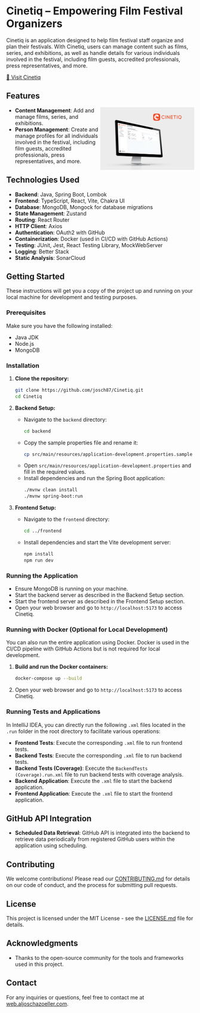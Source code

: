 # Cinetiq – Empowering Film Festival Organizers

Cinetiq is an application designed to help film festival staff organize and plan their festivals. With Cinetiq, users can manage content such as films, series, and exhibitions, as well as handle details for various individuals involved in the festival, including film guests, accredited professionals, press representatives, and more.

[&#x1F517; Visit Cinetiq](https://app.cinetiq.aljoschazoeller.com/)

## Features
<img align="right" alt="Software Engineer building an app" src="/.github/images/cinetiq-mockup_release1.0.0.png" width="50%"/>

- **Content Management**: Add and manage films, series, and exhibitions.
- **Person Management**: Create and manage profiles for all individuals involved in the festival, including film guests, accredited professionals, press representatives, and more.

## Technologies Used

- **Backend**: Java, Spring Boot, Lombok
- **Frontend**: TypeScript, React, Vite, Chakra UI
- **Database**: MongoDB, Mongock for database migrations
- **State Management**: Zustand
- **Routing**: React Router
- **HTTP Client**: Axios
- **Authentication**: OAuth2 with GitHub
- **Containerization**: Docker (used in CI/CD with GitHub Actions)
- **Testing**: JUnit, Jest, React Testing Library, MockWebServer
- **Logging**: Better Stack
- **Static Analysis**: SonarCloud

## Getting Started

These instructions will get you a copy of the project up and running on your local machine for development and testing purposes.

### Prerequisites

Make sure you have the following installed:

- Java JDK
- Node.js
- MongoDB

### Installation

1. **Clone the repository:**
    ```bash
    git clone https://github.com/josch87/Cinetiq.git
    cd Cinetiq
    ```

2. **Backend Setup:**
    - Navigate to the `backend` directory:
        ```bash
        cd backend
        ```
    - Copy the sample properties file and rename it:
        ```bash
        cp src/main/resources/application-development.properties.sample src/main/resources/application-development.properties
        ```
    - Open `src/main/resources/application-development.properties` and fill in the required values.
    - Install dependencies and run the Spring Boot application:
        ```bash
        ./mvnw clean install
        ./mvnw spring-boot:run
        ```

3. **Frontend Setup:**
    - Navigate to the `frontend` directory:
        ```bash
        cd ../frontend
        ```
    - Install dependencies and start the Vite development server:
        ```bash
        npm install
        npm run dev
        ```

### Running the Application

- Ensure MongoDB is running on your machine.
- Start the backend server as described in the Backend Setup section.
- Start the frontend server as described in the Frontend Setup section.
- Open your web browser and go to `http://localhost:5173` to access Cinetiq.

### Running with Docker (Optional for Local Development)

You can also run the entire application using Docker. Docker is used in the CI/CD pipeline with GitHub Actions but is not required for local development.

1. **Build and run the Docker containers:**
    ```bash
    docker-compose up --build
    ```

2. Open your web browser and go to `http://localhost:5173` to access Cinetiq.

### Running Tests and Applications

In IntelliJ IDEA, you can directly run the following `.xml` files located in the `.run` folder in the root directory to facilitate various operations:

- **Frontend Tests**: Execute the corresponding `.xml` file to run frontend tests.
- **Backend Tests**: Execute the corresponding `.xml` file to run backend tests.
- **Backend Tests (Coverage)**: Execute the `BackendTests (Coverage).run.xml` file to run backend tests with coverage analysis.
- **Backend Application**: Execute the `.xml` file to start the backend application.
- **Frontend Application**: Execute the `.xml` file to start the frontend application.

## GitHub API Integration

- **Scheduled Data Retrieval**: GitHub API is integrated into the backend to retrieve data periodically from registered GitHub users within the application using scheduling.

## Contributing

We welcome contributions! Please read our [CONTRIBUTING.md](CONTRIBUTING.md) for details on our code of conduct, and the process for submitting pull requests.

## License

This project is licensed under the MIT License - see the [LICENSE.md](LICENSE.md) file for details.

## Acknowledgments

- Thanks to the open-source community for the tools and frameworks used in this project.

## Contact

For any inquiries or questions, feel free to contact me at [web.aljoschazoeller.com](https://web.aljoschazoeller.com/).
